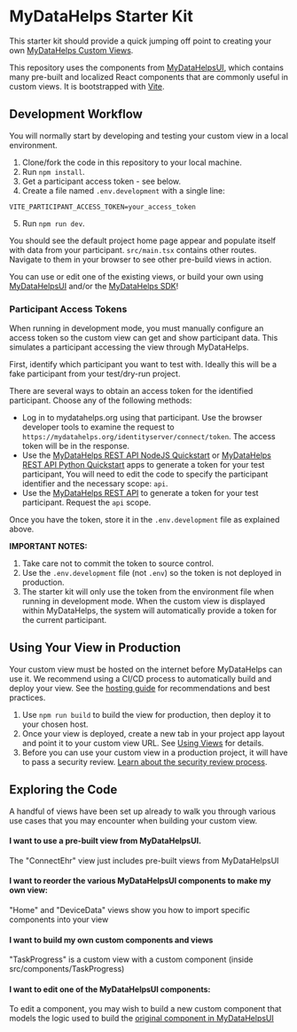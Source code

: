 # MyDataHelps Starter Kit

This starter kit should provide a quick jumping off point to creating your own [MyDataHelps Custom Views](https://developer.mydatahelps.org/views/).

This repository uses the components from [MyDataHelpsUI](https://github.com/CareEvolution/MyDataHelpsUI), which contains many pre-built and localized React components that are commonly useful in custom views.  It is bootstrapped with [Vite](https://vitejs.dev).

## Development Workflow

You will normally start by developing and testing your custom view in a local environment.

1. Clone/fork the code in this repository to your local machine.
2. Run `npm install`.
3. Get a participant access token - see below.
4. Create a file named `.env.development` with a single line:
```
VITE_PARTICIPANT_ACCESS_TOKEN=your_access_token
```
5. Run `npm run dev`.

You should see the default project home page appear and populate itself with data from your participant. ```src/main.tsx``` contains other routes. Navigate to them in your browser to see other pre-build views in action.

You can use or edit one of the existing views, or build your own using [MyDataHelpsUI](https://github.com/CareEvolution/MyDataHelpsUI) and/or the [MyDataHelps SDK](https://developer.mydatahelps.org/sdk/)!

### Participant Access Tokens

When running in development mode, you must manually configure an access token so the custom view can get and show participant data. This simulates a participant accessing the view through MyDataHelps.

First, identify which participant you want to test with. Ideally this will be a fake participant from your test/dry-run project. 

There are several ways to obtain an access token for the identified participant. Choose any of the following methods:

* Log in to mydatahelps.org using that participant. Use the browser developer tools to examine the request to `https://mydatahelps.org/identityserver/connect/token`. The access token will be in the response.
* Use the [MyDataHelps REST API NodeJS Quickstart](https://github.com/CareEvolution/mydatahelps-rest-api-node-quickstart) or [MyDataHelps REST API Python Quickstart](https://github.com/CareEvolution/mydatahelps-rest-api-python-quickstart) apps to generate a token for your test participant, You will need to edit the code to specify the participant identifier and the necessary scope: `api`.
* Use the [MyDataHelps REST API](https://developer.mydatahelps.org/embeddables/participant_tokens.html) to generate a token for your test participant. Request the `api` scope.

Once you have the token, store it in the `.env.development` file as explained above. 

**IMPORTANT NOTES:** 

1. Take care not to commit the token to source control.
2. Use the `.env.development` file (not `.env`) so the token is not deployed in production.
2. The starter kit will only use the token from the environment file when running in development mode. When the custom view is displayed within MyDataHelps, the system will automatically provide a token for the current participant.

## Using Your View in Production

Your custom view must be hosted on the internet before MyDataHelps can use it. We recommend using a CI/CD process to automatically build and deploy your view. See the [hosting guide](https://developer.mydatahelps.org/views/hosting.html) for recommendations and best practices. 

1. Use `npm run build` to build the view for production, then deploy it to your chosen host.
2. Once your view is deployed, create a new tab in your project app layout and point it to your custom view URL. See [Using Views](https://developer.mydatahelps.org/views/#use-view) for details.
3. Before you can use your custom view in a production project, it will have to pass a security review. [Learn about the security review process](https://developer.mydatahelps.org/views/review.html).

## Exploring the Code

A handful of views have been set up already to walk you through various use cases that you may encounter when building your custom view.

#### I want to use a pre-built view from MyDataHelpsUI.
The "ConnectEhr" view just includes pre-built views from MyDataHelpsUI

#### I want to reorder the various MyDataHelpsUI components to make my own view:
"Home" and "DeviceData" views show you how to import specific components into your view

#### I want to build my own custom components and views
"TaskProgress" is a custom view with a custom component (inside src/components/TaskProgress)

#### I want to edit one of the MyDataHelpsUI components:
To edit a component, you may wish to build a new custom component that models the logic used to build the [original component in MyDataHelpsUI](https://github.com/CareEvolution/MyDataHelpsUI/tree/main/src/components)


